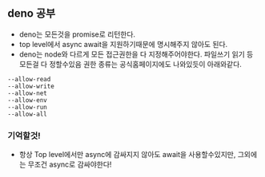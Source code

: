 ## deno 공부

-   deno는 모든것을 promise로 리턴한다.
-   top level에서 async await을 지원하기때문에 명시해주지 않아도 된다.
-   deno는 node와 다르게 모든 접근권한을 다 지정해주어야한다. 파일쓰기 읽기 등 모든걸 다 정할수있음 권한 종류는 공식홈페이지에도 나와있듯이 아래와같다.

```
--allow-read
--allow-write
--allow-net
--allow-env
--allow-run
--allow-all
```

### 기억할것!

-   항상 Top level에서만 async에 감싸지지 않아도 await을 사용할수있지만, 그외에는 무조건 async로 감싸야한다!
